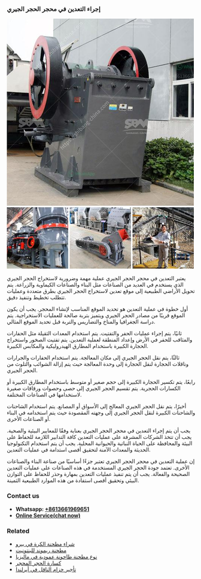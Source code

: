 <h3>إجراء التعدين في محجر الحجر الجيري</h3><img src='1701746517.jpg' alt=''><p>يعتبر التعدين في محجر الحجر الجيري عملية مهمة وضرورية لاستخراج الحجر الجيري الذي يستخدم في العديد من الصناعات مثل البناء والصناعات الكيماوية والزراعة. يتم تحويل الأراضي الطبيعية إلى موقع تعدين لاستخراج الحجر الجيري بطرق متعددة وعمليات تتطلب تخطيط وتنفيذ دقيق.</p><p>أول خطوة في عملية التعدين هو تحديد الموقع المناسب لإنشاء المحجر. يجب أن يكون الموقع قريبًا من مصادر الحجر الجيري ويتميز بتربة صالحة للعمليات الاستخراجية. يتم دراسة الجغرافيا والمناخ والتضاريس والتربة قبل تحديد الموقع المثالي.</p><p>ثانيًا، يتم إجراء عمليات الحفر والتفتيت. يتم استخدام المعدات الثقيلة مثل الحفارات والمثاقب للحفر في الأرض وإعداد المنطقة لعملية التعدين. يتم تفتيت الصخور واستخراج الحجارة الكبيرة باستخدام المطارق الهيدروليكية والمكابس الكبيرة.</p><p>ثالثًا، يتم نقل الحجر الجيري إلى مكان المعالجة. يتم استخدام الحفارات والجرارات وناقلات الحجارة لنقل الحجارة إلى وحدة المعالجة حيث يتم إزالة الشوائب والتلوث من الحجر الجيري.</p><p>رابعًا، يتم تكسير الحجارة الكبيرة إلى حجم صغير أو متوسط باستخدام المطارق الكبيرة أو الكسارات الحجرية. يتم تقسيم الحجر الجيري إلى حصى وحصوات ورقاقات صغيرة لاستخدامها في الصناعات المختلفة.</p><p>أخيرًا، يتم نقل الحجر الجيري المعالج إلى الأسواق أو المصانع. يتم استخدام الشاحنات والشاحنات الكبيرة لنقل الحجر الجيري إلى وجهته المقصودة حيث يتم استخدامه في البناء أو الصناعات الأخرى.</p><p>يجب أن يتم إجراء التعدين في محجر الحجر الجيري بعناية وفقًا للمعايير البيئية والصحية. يجب أن تتخذ الشركات المشرفة على عمليات التعدين كافة التدابير اللازمة للحفاظ على البيئة والمحافظة على الحياة النباتية والحيوانية المحلية. يجب أن يتم استخدام التكنولوجيا الحديثة والمعدات الآمنة لتحقيق أقصى استدامة في عمليات التعدين.</p><p>إن عملية التعدين في محجر الحجر الجيري تعتبر جزءًا أساسيًا من صناعة البناء والصناعات الأخرى. تعتمد جودة الحجر الجيري المستخدمة في هذه الصناعات على عمليات التعدين الصحيحة والفعالة. يجب أن يتم تنفيذ عمليات التعدين بمهارة وحذر للحفاظ على التوازن البيئي وتحقيق أقصى استفادة من هذه الموارد الطبيعية الثمينة.</p><h3>Contact us</h3><ul><li><strong>Whatsapp:&nbsp;<a href="https://wa.me/8613661969651">+8613661969651</a></strong></li><li><a href="https://swt.shibang-china.com/?git&amp;zhl&amp;إجراء التعدين في محجر الحجر الجيري"><strong>Online Service(chat now)</strong></a></li></ul><h3>Related</h3><ul><li><a href='شراء مطحنة الكرة في بيرو.md'>شراء مطحنة الكرة في بيرو</a></li><li><a href='مطحنة ريموند للبنتونيت.md'>مطحنة ريموند للبنتونيت</a></li><li><a href='نوع مطحنة طاحونة عمودية في ماليزيا.md'>نوع مطحنة طاحونة عمودية في ماليزيا</a></li><li><a href='كسارة الحجر المحجر.md'>كسارة الحجر المحجر</a></li><li><a href='تأجير حزام الناقل في أيرلندا.md'>تأجير حزام الناقل في أيرلندا</a></li></ul>